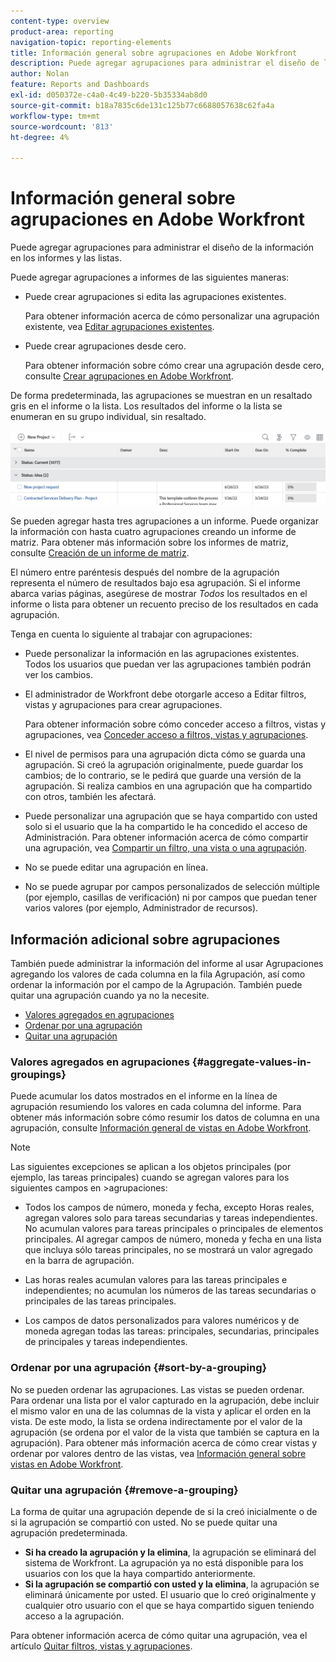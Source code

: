 ```yaml
---
content-type: overview
product-area: reporting
navigation-topic: reporting-elements
title: Información general sobre agrupaciones en Adobe Workfront
description: Puede agregar agrupaciones para administrar el diseño de la información en los informes y las listas.
author: Nolan
feature: Reports and Dashboards
exl-id: d050372e-c4a0-4c49-b220-5b35334ab8d0
source-git-commit: b18a7835c6de131c125b77c6688057638c62fa4a
workflow-type: tm+mt
source-wordcount: '813'
ht-degree: 4%

---
```


# Información general sobre agrupaciones en Adobe Workfront

<!-- Audited: 11/2024 -->

<!--(NOTE: This article was supposed to be replaced by "Groupings overview", but decided to keep this here because this is linked in too many places. "Create groupings" and "Edit existing groupings" have been added also (with videos) to replace portions of the old content here.)-->

Puede agregar agrupaciones para administrar el diseño de la información en los informes y las listas.

Puede agregar agrupaciones a informes de las siguientes maneras:

* Puede crear agrupaciones si edita las agrupaciones existentes.

  Para obtener información acerca de cómo personalizar una agrupación existente, vea [Editar agrupaciones existentes](../../../reports-and-dashboards/reports/reporting-elements/edit-existing-groupings.md).

* Puede crear agrupaciones desde cero.

  Para obtener información sobre cómo crear una agrupación desde cero, consulte [Crear agrupaciones en Adobe Workfront](../../../reports-and-dashboards/reports/reporting-elements/create-groupings.md).

De forma predeterminada, las agrupaciones se muestran en un resaltado gris en el informe o la lista. Los resultados del informe o la lista se enumeran en su grupo individual, sin resaltado.

![Ejemplo de agrupación](assets/grouping-example-blue.png)

Se pueden agregar hasta tres agrupaciones a un informe. Puede organizar la información con hasta cuatro agrupaciones creando un informe de matriz. Para obtener más información sobre los informes de matriz, consulte [Creación de un informe de matriz](../../../reports-and-dashboards/reports/creating-and-managing-reports/create-matrix-report.md).

El número entre paréntesis después del nombre de la agrupación representa el número de resultados bajo esa agrupación. Si el informe abarca varias páginas, asegúrese de mostrar *Todos* los resultados en el informe o lista para obtener un recuento preciso de los resultados en cada agrupación.

Tenga en cuenta lo siguiente al trabajar con agrupaciones:

* Puede personalizar la información en las agrupaciones existentes. Todos los usuarios que puedan ver las agrupaciones también podrán ver los cambios.
* El administrador de Workfront debe otorgarle acceso a Editar filtros, vistas y agrupaciones para crear agrupaciones.

  Para obtener información sobre cómo conceder acceso a filtros, vistas y agrupaciones, vea [Conceder acceso a filtros, vistas y agrupaciones](../../../administration-and-setup/add-users/configure-and-grant-access/grant-access-fvg.md).

* El nivel de permisos para una agrupación dicta cómo se guarda una agrupación. Si creó la agrupación originalmente, puede guardar los cambios; de lo contrario, se le pedirá que guarde una versión de la agrupación. Si realiza cambios en una agrupación que ha compartido con otros, también les afectará.
* Puede personalizar una agrupación que se haya compartido con usted solo si el usuario que la ha compartido le ha concedido el acceso de Administración. Para obtener información acerca de cómo compartir una agrupación, vea [Compartir un filtro, una vista o una agrupación](../../../reports-and-dashboards/reports/reporting-elements/share-filter-view-grouping.md).
* No se puede editar una agrupación en línea.
* No se puede agrupar por campos personalizados de selección múltiple (por ejemplo, casillas de verificación) ni por campos que puedan tener varios valores (por ejemplo, Administrador de recursos).

## Información adicional sobre agrupaciones

También puede administrar la información del informe al usar Agrupaciones agregando los valores de cada columna en la fila Agrupación, así como ordenar la información por el campo de la Agrupación. También puede quitar una agrupación cuando ya no la necesite.

* [Valores agregados en agrupaciones](#aggregate-values-in-groupings)
* [Ordenar por una agrupación](#sort-by-a-grouping)
* [Quitar una agrupación](#remove-a-grouping)

### Valores agregados en agrupaciones {#aggregate-values-in-groupings}

Puede acumular los datos mostrados en el informe en la línea de agrupación resumiendo los valores en cada columna del informe. Para obtener más información sobre cómo resumir los datos de columna en una agrupación, consulte [Información general de vistas en Adobe Workfront](../../../reports-and-dashboards/reports/reporting-elements/views-overview.md).


>[!NOTE]
>
>Las siguientes excepciones se aplican a los objetos principales (por ejemplo, las tareas principales) cuando se agregan valores para los siguientes campos en >agrupaciones:
>
>* Todos los campos de número, moneda y fecha, excepto Horas reales, agregan valores solo para tareas secundarias y tareas independientes. No acumulan valores para tareas principales o principales de elementos principales. Al agregar campos de número, moneda y fecha en una lista que incluya sólo tareas principales, no se mostrará un valor agregado en la barra de agrupación.
>
>* Las horas reales acumulan valores para las tareas principales e independientes; no acumulan los números de las tareas secundarias o principales de las tareas principales. <!--Examples of Actual hours include Planned/Actual Labor Cost, Planned/Actual Expense Cost, Planned/Actual Cost, and Planned Hours.-->
>
>* Los campos de datos personalizados para valores numéricos y de moneda agregan todas las tareas: principales, secundarias, principales de principales y tareas independientes.


### Ordenar por una agrupación {#sort-by-a-grouping}

No se pueden ordenar las agrupaciones. Las vistas se pueden ordenar. Para ordenar una lista por el valor capturado en la agrupación, debe incluir el mismo valor en una de las columnas de la vista y aplicar el orden en la vista. De este modo, la lista se ordena indirectamente por el valor de la agrupación (se ordena por el valor de la vista que también se captura en la agrupación). Para obtener más información acerca de cómo crear vistas y ordenar por valores dentro de las vistas, vea [Información general sobre vistas en Adobe Workfront](../../../reports-and-dashboards/reports/reporting-elements/views-overview.md).

### Quitar una agrupación {#remove-a-grouping}

La forma de quitar una agrupación depende de si la creó inicialmente o de si la agrupación se compartió con usted. No se puede quitar una agrupación predeterminada.

* **Si ha creado la agrupación y la elimina**, la agrupación se eliminará del sistema de Workfront. La agrupación ya no está disponible para los usuarios con los que la haya compartido anteriormente.
* **Si la agrupación se compartió con usted y la elimina**, la agrupación se eliminará únicamente por usted. El usuario que lo creó originalmente y cualquier otro usuario con el que se haya compartido siguen teniendo acceso a la agrupación.

Para obtener información acerca de cómo quitar una agrupación, vea el artículo [Quitar filtros, vistas y agrupaciones](../../../reports-and-dashboards/reports/reporting-elements/remove-filters-views-groupings.md).


<!--Original note

The following exceptions apply for parent objects (for example, parent tasks) when you are aggregating values for the following fields in groupings:
All the number and currency fields except Actual Hours (for example, Planned/ Actual Labor Cost, Planned/ Actual Expense Cost, Planned/ Actual Cost, Planned Hours) aggregate only the values for the children tasks, and standalone tasks. They do not aggregate the values for the parent tasks or parents of parents.
Actual Hours aggregate the values for the main parent and the standalone tasks; they do not aggregate the numbers for the parents of parent tasks or the children tasks.
Custom data fields for number and currency values aggregate all tasks: parents, children, parents of parents, and standalone tasks.

-->
